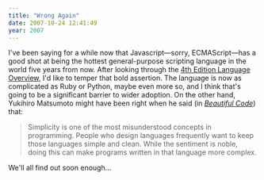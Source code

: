 ```yaml
---
title: "Wrong Again"
date: 2007-10-24 12:41:49
year: 2007
---
```

I've been saying for a while now that Javascript—sorry, ECMAScript—has a good shot at being the hottest general-purpose scripting language in the world five years from now.  After looking through the <a href="http://www.ecmascript.org/es4/spec/overview.pdf">4th Edition Language Overview</a>, I'd like to temper that bold assertion.  The language is now as complicated as Ruby or Python, maybe even more so, and I think that's going to be a significant barrier to wider adoption.  On the other hand, Yukihiro Matsumoto might have been right when he said (in <a href="http://beautifulcode.oreillynet.com/"><em>Beautiful Code</em></a>) that:
<blockquote>Simplicity is one of the most misunderstood concepts in programming.  People who design languages frequently want to keep those languages simple and clean.  While the sentiment is noble, doing this can make programs written in that language more complex.</blockquote>
We'll all find out soon enough...
